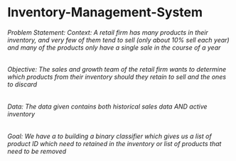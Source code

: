 # Inventory-Management-System
###### Problem Statement: Context: A retail firm has many products in their inventory, and very few of them tend to sell (only about 10% sell each year) and many of the products only have a single sale in the course of a year

###### Objective: The sales and growth team of the retail firm wants to determine which products from their inventory should they retain to sell and the ones to discard

###### Data: The data given contains both historical sales data AND active inventory

###### Goal: We have a to building a binary classifier which gives us a list of product ID which need to retained in the inventory or list of products that need to be removed
